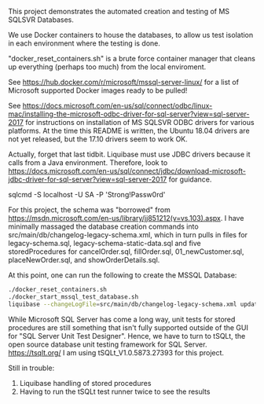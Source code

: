 This project demonstrates the automated creation and testing of MS SQLSVR Databases.

We use Docker containers to house the databases, to allow us test isolation in each environment where the testing is done.

"docker_reset_containers.sh" is a brute force container manager that cleans up everything (perhaps too much) from the local enviroment.

See https://hub.docker.com/r/microsoft/mssql-server-linux/ for a list of Microsoft supported Docker images ready to be pulled!

See https://docs.microsoft.com/en-us/sql/connect/odbc/linux-mac/installing-the-microsoft-odbc-driver-for-sql-server?view=sql-server-2017 for instructions on installation of MS SQLSVR ODBC drivers for various platforms.  At the time this README is written, the Ubuntu 18.04 drivers are not yet released, but the 17.10 drivers seem to work OK.

Actually, forget that last tidbit.  Liquibase must use JDBC drivers because it calls from a Java environment.  Therefore, look to https://docs.microsoft.com/en-us/sql/connect/jdbc/download-microsoft-jdbc-driver-for-sql-server?view=sql-server-2017 for guidance.

sqlcmd -S localhost -U SA -P 'Strong!Passw0rd'

For this project, the schema was "borrowed" from https://msdn.microsoft.com/en-us/library/jj851212(v=vs.103).aspx.  I have minimally massaged the database creation commands into src/main/db/changelog-legacy-schema.xml, which in turn pulls in files for legacy-schema.sql, legacy-schema-static-data.sql and five storedProcedures for cancelOrder.sql, fillOrder.sql, 01_newCustomer.sql, placeNewOrder.sql, and showOrderDetails.sql.

At this point, one can run the following to create the MSSQL Database:
```bash
./docker_reset_containers.sh 
./docker_start_mssql_test_database.sh
liquibase --changeLogFile=src/main/db/changelog-legacy-schema.xml update
```
While Microsoft SQL Server has come a long way, unit tests for stored procedures are still something that isn't fully supported outside of the GUI for "SQL Server Unit Test Designer".  Hence, we have to turn to tSQLt, the open source database unit testing framework for SQL Server.  https://tsqlt.org/  I am using tSQLt_V1.0.5873.27393 for this project.

Still in trouble:
1) Liquibase handling of stored procedures
2) Having to run the tSQLt test runner twice to see the results



